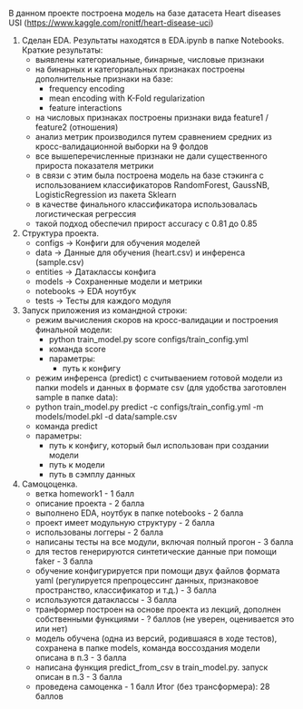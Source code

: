 В данном проекте построена модель на базе датасета Heart diseases USI (https://www.kaggle.com/ronitf/heart-disease-uci)
1. Сделан EDA. Результаты находятся в EDA.ipynb в папке Notebooks.
   Краткие результаты:
   - выявлены категориальные, бинарные, числовые признаки
   - на бинарных и категориальных признаках построены дополнительные признаки на базе:
      - frequency encoding
      - mean encoding with K-Fold regularization
      - feature interactions
   - на числовых признаках построены признаки вида feature1 / feature2 (отношения)
   - анализ метрик производился путем сравнением средних из кросс-валидационной выборки на 9 фолдов
   - все вышеперечисленные признаки не дали существенного прироста показателя метрики
   - в связи с этим была построена модель на базе стэкинга с использованием классификаторов RandomForest, GaussNB, LogisticRegression из пакета Sklearn
   - в качестве финального классификатора использовалась логистическая регрессия
   - такой подход обеспечил прирост accuracy с 0.81 до 0.85
2. Структура проекта.
   - configs -> Конфиги для обучения моделей
   - data -> Данные для обучения (heart.csv) и инференса (sample.csv)
   - entities -> Датаклассы конфига
   - models -> Сохраненные модели и метрики
   - notebooks -> EDA ноутбук 
   - tests -> Тесты для каждого модуля
3. Запуск приложения из командной строки: 
   - режим вычисления скоров на кросс-валидации и построения финальной модели:
     - python train_model.py score configs/train_config.yml
     - команда score
     - параметры:
       - путь к конфигу
   - режим инференса (predict) с считываением готовой модели из папки models и данных в формате csv (для удобства заготовлен sample в папке data):
   - python train_model.py predict -c configs/train_config.yml -m models/model.pkl -d data/sample.csv
   - команда predict
   - параметры: 
     - путь к конфигу, который был использован при создании модели
     - путь к модели
     - путь в сэмплу данных
4. Самоцоценка.
   - ветка homework1 - 1 балл
   - описание проекта - 2 балла
   - выполнено EDA, ноутбук в папке notebooks - 2 балла
   - проект имеет модульную структуру - 2 балла
   - использованы логгеры - 2 балла
   - написаны тесты на все модули, включая полный прогон - 3 балла
   - для тестов генерируются синтетические данные при помощи faker - 3 балла
   - обучение конфигурируется при помощи двух файлов формата yaml (регулируется препроцессинг данных, признаковое пространство, классификатор и т.д.) - 3 балла
   - используются датаклассы - 3 балла
   - транформер построен на основе проекта из лекций, дополнен собственными функциями - ? баллов (не уверен, оценивается это или нет)
   - модель обучена (одна из версий, родившаяся в ходе тестов), сохранена в папке models, команда воссоздания модели описана в п.3 - 3 балла
   - написана функция predict_from_csv в train_model.py. запуск описан в п.3 - 3 балла
   - проведена самоценка - 1 балл
   Итог (без трансформера): 28 баллов
